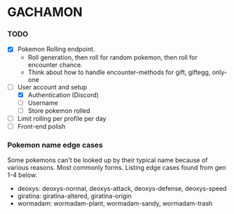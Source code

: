 # GACHAMON



### TODO 
- [x] Pokemon Rolling endpoint. 
  - Roll generation, then roll for random pokemon, then roll for encounter chance. 
  - Think about how to handle encounter-methods for gift, giftegg, only-one
- [ ] User account and setup <br>
  - [x] Authentication (Discord) 
  - [ ] Username
  - [ ] Store pokemon rolled
- [ ] Limit rolling per profile per day 
- [ ] Front-end polish

### Pokemon name edge cases 
Some pokemons can't be looked up by their typical name because of various reasons. Most commonly
forms. Listing edge cases found from gen 1-4 below. 
- deoxys: deoxys-normal, deoxys-attack, deoxys-defense, deoxys-speed
- giratina: giratina-altered, giratina-origin
- wormadam: wormadam-plant, wormadam-sandy, wormadam-trash
